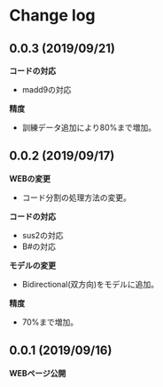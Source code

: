 # Change log

## 0.0.3 (2019/09/21)
**コードの対応**
- madd9の対応

**精度**
- 訓練データ追加により80%まで増加。

## 0.0.2 (2019/09/17)
**WEBの変更**
- コード分割の処理方法の変更。

**コードの対応**
- sus2の対応
- B#の対応

**モデルの変更**
- Bidirectional(双方向)をモデルに追加。

**精度**
- 70%まで増加。

## 0.0.1 (2019/09/16)
**WEBページ公開**
